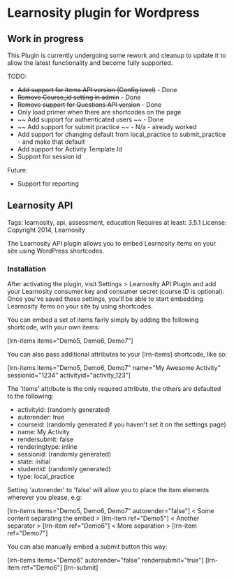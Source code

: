 # Learnosity plugin for Wordpress

## Work in progress

This Plugin is currently undergoing some rework and cleanup to update it to allow the latest functionality and become fully supported.

TODO:
- ~~Add support for Items API version (Config level)~~  - Done
- ~~Remove Course_id setting in admin~~ - Done
- ~~Remove support for Questions API version~~ - Done
- Only load primer when there are shortcodes on the page
- ~~ Add support for authenticated users ~~ - Done
- ~~ Add support for submit practice ~~ - N/a - already worked
- Add support for changing default from local_practice to submit_practice - and make that default
- Add support for Activity Template Id
- Support for session id

Future:
- Support for reporting


## Learnosity API
Tags: learnosity, api, assessment, education
Requires at least: 3.5.1
License: Copyright 2014, Learnosity

The Learnosity API plugin allows you to embed Learnosity items on your site using WordPress shortcodes.

### Installation
After activating the plugin, visit Settings > Learnosity API Plugin and add your Learnosity consumer key and consumer secret (course ID is optional). Once you\'ve saved these settings, you\'ll be able to start embedding Learnosity items on your site by using shortcodes.

You can embed a set of items fairly simply by adding the following shortcode, with your own items:

[lrn-items items=\"Demo5, Demo6, Demo7\"]

You can also pass additional attributes to your [lrn-items] shortcode, like so:

[lrn-items items=\"Demo5, Demo6, Demo7\" name=\"My Awesome Activity\" sessionid=\"1234\" activityid=\"activity_123\"]

The \'items\' attribute is the only required attribute, the others are defaulted to the following:
- activityid: (randomly generated)
- autorender: true
- courseid: (randomly generated if you haven\'t set it on the settings page)
- name: My Activity
- rendersubmit: false
- renderingtype: inline
- sessionid: (randomly generated)
- state: initial
- studentid: (randomly generated)
- type: local_practice

Setting \'autorender\' to \'false\' will allow you to place the item elements wherever you please, e.g:

[lrn-items items=\"Demo5, Demo6, Demo7\" autorender=\"false\"]
< Some content separating the embed >
[lrn-item ref=\"Demo5\"]
< Another separator >
[lrn-item ref=\"Demo6\"]
< More separation >
[lrn-item ref=\"Demo7\"]

You can also manually embed a submit button this way:

[lrn-items items=\"Demo6\" autorender=\"false\" rendersubmit=\"true\"]
[lrn-item ref=\"Demo6\"]
[lrn-submit]